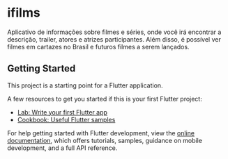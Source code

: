 # ifilms

Aplicativo de informações sobre filmes e séries, onde você irá encontrar a descrição, trailer, atores e atrizes participantes. Além disso, é possível ver filmes em cartazes no Brasil e futuros filmes a serem lançados.

## Getting Started

This project is a starting point for a Flutter application.

A few resources to get you started if this is your first Flutter project:

- [Lab: Write your first Flutter app](https://docs.flutter.dev/get-started/codelab)
- [Cookbook: Useful Flutter samples](https://docs.flutter.dev/cookbook)

For help getting started with Flutter development, view the
[online documentation](https://docs.flutter.dev/), which offers tutorials,
samples, guidance on mobile development, and a full API reference.

